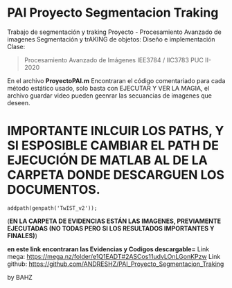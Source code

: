 # PAI Proyecto Segmentacion Traking
Trabajo de segmentación y traking  Proyecto - Procesamiento Avanzado de imagenes
Segmentación y trAKING de objetos: Diseño e implementación 
Clase: 
>Procesamiento Avanzado de Imágenes IEE3784 / IIC3783 PUC II-2020

En el archivo **ProyectoPAI.m** Encontraran el código comentariado para cada método estático usado, solo basta con EJECUTAR Y VER LA MAGIA, el archivo guardar video pueden geenrar las secuancias de imagenes que deseen.

# IMPORTANTE INLCUIR LOS PATHS, Y SI ESPOSIBLE CAMBIAR EL PATH DE EJECUCIÓN DE MATLAB AL DE LA CARPETA DONDE DESCARGUEN LOS DOCUMENTOS.

`addpath(genpath('TwIST_v2'));`

(**EN LA CARPETA DE EVIDENCIAS ESTÁN LAS IMAGENES, PREVIAMENTE EJECUTADAS (NO TODAS PERO SI LOS RESULTADOS IMPORTANTES Y FINALES)**)

**en este link encontraran las Evidencias y Codigos descargable=** Link mega: https://mega.nz/folder/e1Q1EADT#2ASCos11udvLOnLGonKPzw
Link github: https://github.com/ANDRESHZ/PAI_Proyecto_Segmentacion_Traking 

by BAHZ
